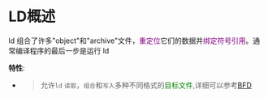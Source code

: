 # LD概述
ld 组合了许多"object"和"archive"文件，<font color=purple>重定位</font>它们的数据并<font color=purple>绑定符号引用</font>。通常编译程序的最后一步是运行 ld  

**特性**:  
- > 允许`ld` `读取`，`组合`和`写入`多种不同格式的<font color=green>目标文件</font>,详细可以参考[BFD](https://sourceware.org/binutils/docs/ld/BFD.html)  
